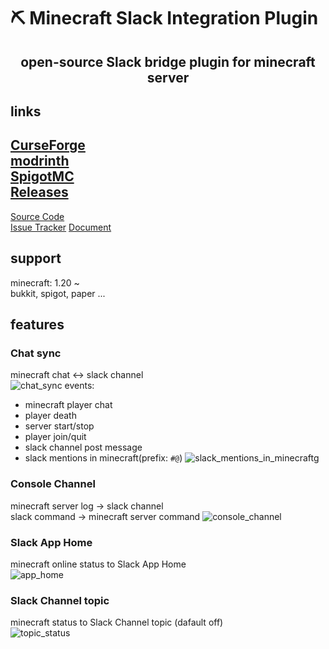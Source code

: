 # ⛏️ Minecraft Slack Integration Plugin
<div style="text-align: center;">
<h2>open-source Slack bridge plugin for minecraft server</h2>
</div>

## links
[CurseForge](https://www.curseforge.com/minecraft/bukkit-plugins/slack-integration)  
[modrinth](https://modrinth.com/plugin/slack-integration)   
[SpigotMC](https://www.spigotmc.org/resources/slack-integration.112181/)  
[Releases](https://github.com/howyi/SlackIntegration/releases)
---
[Source Code](https://github.com/howyi/SlackIntegration)  
[Issue Tracker](https://github.com/howyi/SlackIntegration/issues)
[Document](https://howyi.github.io/MCSlackIntegration/)

## support
minecraft: 1.20 ~  
bukkit, spigot, paper ...

## features

### Chat sync
minecraft chat <-> slack channel  
![chat_sync](https://howyi.github.io/MCSlackIntegration/images/chat_sync.png)
events:

- minecraft player chat
- player death
- server start/stop
- player join/quit
- slack channel post message
- slack mentions in minecraft(prefix: `#@`)
  ![slack_mentions_in_minecraftg](https://howyi.github.io/MCSlackIntegration/images/slack_mentions_in_minecraft.png)

### Console Channel
minecraft server log -> slack channel  
slack command -> minecraft server command
![console_channel](https://howyi.github.io/MCSlackIntegration/images/console_channel.png)

### Slack App Home
minecraft online status to Slack App Home  
![app_home](https://howyi.github.io/MCSlackIntegration/images/app_home.png)

### Slack Channel topic
minecraft status to Slack Channel topic (dafault off)  
![topic_status](https://howyi.github.io/MCSlackIntegration/images/topic_status.png)
